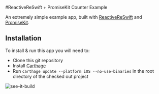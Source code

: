 #ReactiveReSwift + PromiseKit Counter Example

An extremely simple example app, built with [ReactiveReSwift](https://github.com/ReSwift/ReactiveReSwift) and [PromiseKit](https://github.com/mxcl/PromiseKit).

## Installation

To install & run this app you will need to:

- Clone this git repository
- Install [Carthage](https://github.com/carthage/carthage)
- Run `carthage update --platform iOS --no-use-binaries` in the root directory of the checked out project

![see-it-build](xcode-8.1.gif)
